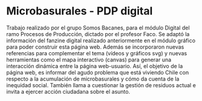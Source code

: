 # Microbasurales - PDP digital
Trabajo realizado por el grupo Somos Bacanes, para el módulo Digital del ramo Procesos de Producción, dictado por el profesor Faco. Se adaptó la información del fanzine digital realizado anteriormente en el módulo gráfico para poder construir esta página web. Además se incorporaron nuevas referencias para complementar el tema (vídeos y gráficos svg) y nuevas herramientas como el mapa interactivo (canvas) para generar una interacción dinámica entre la página web-usuario. Así, el objetivo de la página web, es informar del agudo problema que está viviendo Chile con respecto a la acumulación de microbasurales y cómo da cuenta de la inequidad social. También llama a cuestionar la gestión de residuos actual e invita a ejercer acción ciudadana sobre el asunto.
